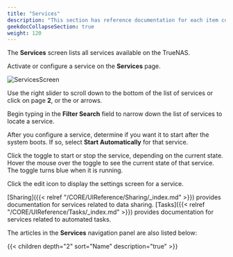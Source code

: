 ```yaml
---
title: "Services"
description: "This section has reference documentation for each item contained within the Services screen."
geekdocCollapseSection: true
weight: 120
---
```


The **Services** screen lists all services available on the TrueNAS.

Activate or configure a service on the **Services** page.

![ServicesScreen](/images/CORE/13.0/ServicesScreen.png "System Services")

Use the right slider to scroll down to the bottom of the list of services or click on page **2**, or the <span class="iconify" data-icon="dashicons:arrow-right-alt2"></span> or <span class="iconify" data-icon="ci:last-page"></span> arrows.

Begin typing in the **Filter Search** field to narrow down the list of services to locate a service.

After you configure a service, determine if you want it to start after the system boots. If so, select **Start Automatically** for that service.

Click the toggle to start or stop the service, depending on the current state. Hover the mouse over the toggle to see the current state of that service. The toggle turns blue when it is running.

Click the <span class="material-icons">edit</span> icon to display the settings screen for a service.

[Sharing]({{< relref "/CORE/UIReference/Sharing/_index.md" >}}) provides documentation for services related to data sharing. [Tasks]({{< relref "/CORE/UIReference/Tasks/_index.md" >}}) provides documentation for services related to automated tasks.

The articles in the **Services** navigation panel are also listed below:

{{< children depth="2" sort="Name" description="true" >}}
